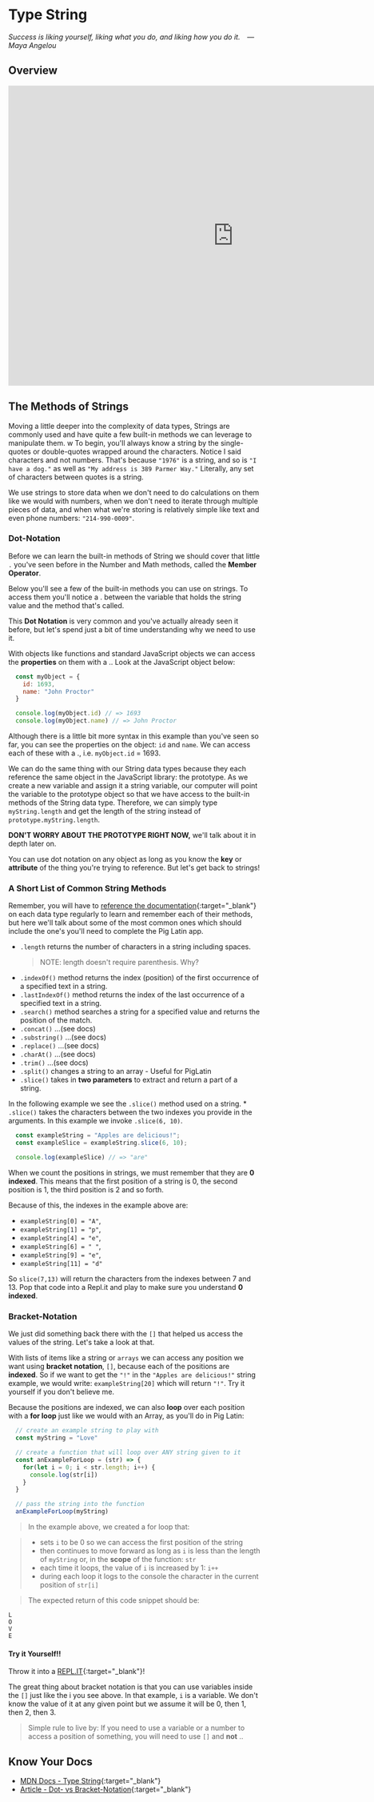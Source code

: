 # Type String

*Success is liking yourself, liking what you do, and liking how you do it. — Maya Angelou*

## Overview

<iframe src="https://player.vimeo.com/video/384024751" width="900" height="600" frameborder="0" allow="autoplay; fullscreen" allowfullscreen></iframe>

## The Methods of Strings

Moving a little deeper into the complexity of data types, Strings are commonly used and have quite a few built-in methods we can leverage to manipulate them.
w
To begin, you'll always know a string by the single-quotes or double-quotes wrapped around the characters. Notice I said characters and not numbers. That's because `"1976"` is a string, and so is `"I have a dog."` as well as `"My address is 389 Parmer Way."` Literally, any set of characters between quotes is a string.

We use strings to store data when we don't need to do calculations on them like we would with numbers, when we don't need to iterate through multiple pieces of data, and when what we're storing is relatively simple like text and even phone numbers: `"214-990-0009"`.

### Dot-Notation

Before we can learn the built-in methods of String we should cover that little `.` you've seen before in the Number and Math methods, called the **Member Operator**.

Below you'll see a few of the built-in methods you can use on strings. To access them you'll notice a . between the variable that holds the string value and the method that's called.

This **Dot Notation** is very common and you've actually already seen it before, but let's spend just a bit of time understanding why we need to use it.

With objects like functions and standard JavaScript objects we can access the **properties** on them with a .. Look at the JavaScript object below:

```javascript
  const myObject = {
    id: 1693,
    name: "John Proctor"
  }

  console.log(myObject.id) // => 1693
  console.log(myObject.name) // => John Proctor
```

Although there is a little bit more syntax in this example than you've seen so far, you can see the properties on the object: `id` and `name`. We can access each of these with a ., i.e. `myObject.id` = 1693.

We can do the same thing with our String data types because they each reference the same object in the JavaScript library: the prototype. As we create a new variable and assign it a string variable, our computer will point the variable to the prototype object so that we have access to the built-in methods of the String data type. Therefore, we can simply type `myString.length` and get the length of the string instead of `prototype.myString.length`.

**DON'T WORRY ABOUT THE PROTOTYPE RIGHT NOW,** we'll talk about it in depth later on.

You can use dot notation on any object as long as you know the **key** or **attribute** of the thing you're trying to reference. But let's get back to strings!

### A Short List of Common String Methods

Remember, you will have to [reference the documentation](https://www.w3schools.com/js/js_string_methods.asp){:target="_blank"} on each data type regularly to learn and remember each of their methods, but here we'll talk about some of the most common ones which should include the one's you'll need to complete the Pig Latin app.

* `.length` returns the number of characters in a string including spaces.
  > NOTE: length doesn't require parenthesis. Why?
* `.indexOf()` method returns the index (position) of the first occurrence of a specified text in a string.
* `.lastIndexOf()` method returns the index of the last occurrence of a specified text in a string.
* `.search()` method searches a string for a specified value and returns the position of the match.
* `.concat()` ...(see docs)
* `.substring()` ...(see docs)
* `.replace()` ...(see docs)
* `.charAt()` ...(see docs)
* `.trim()` ...(see docs)
* `.split()` changes a string to an array - Useful for PigLatin
* `.slice()` takes in **two parameters** to extract and return a part of a string.

In the following example we see the `.slice()` method used on a string. * `.slice()` takes the characters between the two indexes you provide in the arguments. In this example we invoke `.slice(6, 10)`.

```javascript
  const exampleString = "Apples are delicious!";
  const exampleSlice = exampleString.slice(6, 10);

  console.log(exampleSlice) // => "are"
```

When we count the positions in strings, we must remember that they are **0 indexed**. This means that the first position of a string is 0, the second position is 1, the third position is 2 and so forth.

Because of this, the indexes in the example above are:

* `exampleString[0] = "A"`,
* `exampleString[1] = "p"`,
* `exampleString[4] = "e"`,
* `exampleString[6] = " "`,
* `exampleString[9] = "e"`,
* `exampleString[11] = "d"`

So `slice(7,13)` will return the characters from the indexes between 7 and 13. Pop that code into a Repl.it and play to make sure you understand **0 indexed**.

### Bracket-Notation

We just did something back there with the `[]` that helped us access the values of the string. Let's take a look at that.

With lists of items like a string or `arrays` we can access any position we want using **bracket notation**, `[]`, because each of the positions are **indexed**. So if we want to get the `"!"` in the `"Apples are delicious!"` string example, we would write: `exampleString[20]` which will return `"!"`. Try it yourself if you don't believe me.

Because the positions are indexed, we can also **loop** over each position with a **for loop** just like we would with an Array, as you'll do in Pig Latin:

```javascript
  // create an example string to play with
  const myString = "Love"

  // create a function that will loop over ANY string given to it
  const anExampleForLoop = (str) => {
    for(let i = 0; i < str.length; i++) {
      console.log(str[i])
    }
  }

  // pass the string into the function
  anExampleForLoop(myString)
```

> In the example above, we created a for loop that:

>   * sets `i` to be 0 so we can access the first position of the string
>   * then continues to move forward as long as `i` is less than the length of `myString` or, in the **scope** of the function: `str`
>   * each time it loops, the value of `i` is increased by 1: `i++`
>   * during each loop it logs to the console the character in the current position of `str[i]`
    
> The expected return of this code snippet should be:

```terminal
L
O
V
E
```

#### Try it Yourself!!

Throw it into a [REPL.IT](https://REPLIT.com){:target="_blank"}!

The great thing about bracket notation is that you can use variables inside the `[]` just like the i you see above. In that example, `i` is a variable. We don't know the value of it at any given point but we assume it will be 0, then 1, then 2, then 3.

> Simple rule to live by: If you need to use a variable or a number to access a position of something, you will need to use `[]` and **not** ..

## Know Your Docs

* [MDN Docs - Type String](https://developer.mozilla.org/en-US/docs/Web/JavaScript/Reference/Global_Objects/String){:target="_blank"}
* [Article - Dot- vs Bracket-Notation](https://codeburst.io/javascript-quickie-dot-notation-vs-bracket-notation-333641c0f781){:target="_blank"}


<!-- ## Additional Resources

```javascript

``` 

* [MDN Docs - ...]()

- [ ] ...
- [ ] ...


```javascript

``` 

- [ ] ...
- [ ] ...
  * [ ] ...
  * [ ] ...

cp workspace/resources/templateFile.md docs/preCourse/

-->